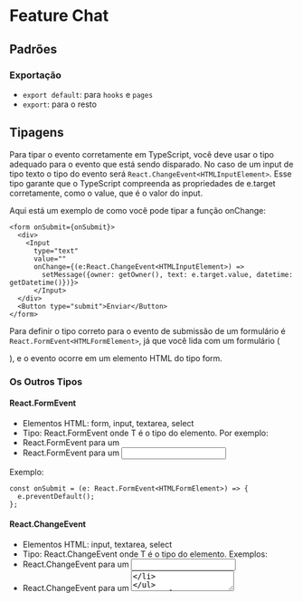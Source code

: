 # Feature Chat

## Padrões

### Exportação

- `export default`: para `hooks` e `pages`
- `export`: para o resto  

## Tipagens

Para tipar o evento corretamente em TypeScript, você deve usar o tipo adequado para o evento que está sendo disparado. No caso de um input de tipo texto o tipo do evento será 
`React.ChangeEvent<HTMLInputElement>`.  Esse tipo garante que o TypeScript compreenda as propriedades de e.target corretamente, como o value, que é o valor do input.

Aqui está um exemplo de como você pode tipar a função onChange:

```tsx
<form onSubmit={onSubmit}>
  <div>
    <Input 
      type="text"  
      value="" 
      onChange={(e:React.ChangeEvent<HTMLInputElement>) => 
        setMessage({owner: getOwner(), text: e.target.value, datetime: getDatetime()})}>
      </Input>
  </div>
  <Button type="submit">Enviar</Button> 
</form>
```


Para definir  o tipo correto para o evento de submissão de um formulário é 
`React.FormEvent<HTMLFormElement>`, já que você lida com um formulário (<form>), e o evento ocorre em um elemento HTML do tipo form.

### Os Outros Tipos

#### React.FormEvent

- Elementos HTML: form, input, textarea, select
- Tipo: React.FormEvent<T> onde T é o tipo do elemento. Por exemplo:
- React.FormEvent<HTMLFormElement> para um <form>
- React.FormEvent<HTMLInputElement> para um <input>

Exemplo:

```tsx
const onSubmit = (e: React.FormEvent<HTMLFormElement>) => {
  e.preventDefault();
};
```

#### React.ChangeEvent

- Elementos HTML: input, textarea, select
- Tipo: React.ChangeEvent<T> onde T é o tipo do elemento. Exemplos:
- React.ChangeEvent<HTMLInputElement> para um <input>
- React.ChangeEvent<HTMLTextAreaElement> para um <textarea>

Exemplo:

```tsx
const handleChange = (e: React.ChangeEvent<HTMLInputElement>) => {
  const value = e.target.value;
};
``` 
#### React.MouseEvent

- Elementos HTML: Qualquer elemento que possa ser clicado, como button, div, a, etc.
- Tipo: React.MouseEvent<T> onde T é o tipo do elemento. Exemplos:
- React.MouseEvent<HTMLButtonElement> para um <button>
- React.MouseEvent<HTMLDivElement> para um <div>

Exemplo:

```tsx
const handleClick = (e: React.MouseEvent<HTMLButtonElement>) => {
  console.log('Button clicked');
};
```

#### React.KeyboardEvent

- Elementos HTML: Qualquer elemento que possa receber entrada de teclado, como input, textarea, div (com contentEditable), etc.
- Tipo: React.KeyboardEvent<T> onde T é o tipo do elemento. Exemplos:
- React.KeyboardEvent<HTMLInputElement> para um <input>
- React.KeyboardEvent<HTMLTextAreaElement> para um <textarea>

Exemplo:

```tsx
const onKeyDown = (e: React.KeyboardEvent<HTMLInputElement>) => {
  if (e.key === 'Enter') {
    console.log('Enter pressed');
  }
};
const onKeyUp = (e: React.KeyboardEvent<HTMLInputElement>) => {
  if (e.key === 'Enter') {
    console.log('Enter released');
  }
};
```

#### React.FocusEvent

- Elementos HTML: Elementos de formulário como input, textarea, select, button, etc.
- Tipo: React.FocusEvent<T> onde T é o tipo do elemento. Exemplos:
- React.FocusEvent<HTMLInputElement> para um <input>
- Uso: Para capturar eventos de foco (quando um elemento recebe ou perde o foco).

Exemplo:

```tsx
const onFocus = (e: React.FocusEvent<HTMLInputElement>) => {
  console.log('Campo focado');
};

const onBlur = (e: React.FocusEvent<HTMLInputElement>) => {
  console.log('Campo perdeu o foco');
};
```

#### Eventos de Carregamento: React.SyntheticEvent<T>

- Elemento HTML: img, iframe, audio, video
- Uso: Para capturar eventos como carregamento de imagens ou elementos de mídia.

Exemplo:

```tsx
const onLoad = (e: React.SyntheticEvent<HTMLImageElement>) => {
  console.log('Imagem carregada');
};
```
#### Eventos de Alteração de Entrada (Input): React.FormEvent<T>

- Elemento HTML: input, textarea, select
- Uso: Para capturar entradas de texto ou seleção de valores.

Exemplo:

```tsx
const onInput = (e: React.FormEvent<HTMLInputElement>) => {
  console.log('Valor do input alterado');
};
```

#### Eventos de Toque (Touch): React.TouchEvent<T>

- Elemento HTML: div, button, input (geralmente para dispositivos móveis)
- Uso: Para capturar eventos de toque, como no caso de dispositivos móveis.

Exemplo:

```tsx
const onTouchStart = (e: React.TouchEvent<HTMLDivElement>) => {
  console.log('Toque iniciado');
};
``` 

## Estado

### Verificação de valor antes de definir um state

Uma coisa  que é importante salientar é que quando você define uma `interface` para seu state
é necessário que você faça uma checkagem se o valor que será definido não seja undefined ou null, por exemplo:

```tsx
const [ messages, setMessages ] = useState<IMessage[]>([]);
``` 

Aqui eu espero um `array` de IMessage, então quando eu defino em `src/features/chat/molecules/ChatInputMessage.tsx` esse código:

```tsx
const [message, setMessage] = useState<IMessage>();
const onSubmit = (e: React.FormEvent<HTMLFormElement>) => {
  e.preventDefault();
  if (message) {
    setMessages((prev) => [...prev, message]);
  }
};
```

É obrigatório que eu faça essa validação do valor de `message` antes de usá-lo, ou poderia definir um valor inicial assim:


```tsx
const [message, setMessage] = useState<IMessage>({
  owner: '',
  text: '',
  datetime: '',
});
```

Porque se eu não fizer uma dessas 2 soluções irei receber um erro assim:

```
Argument of type '(prev: IMessage[]) => (IMessage | undefined)[]' is not assignable to parameter of type 'SetStateAction<IMessage[]>'.
  Type '(prev: IMessage[]) => (IMessage | undefined)[]' is not assignable to type '(prevState: IMessage[]) => IMessage[]'.
    Type '(IMessage | undefined)[]' is not assignable to type 'IMessage[]'.
      Type 'IMessage | undefined' is not assignable to type 'IMessage'.
        Type 'undefined' is not assignable to type 'IMessage'.

28     setMessages((prev) => [...prev, message]);
```

Então lendo a última linha `Type 'undefined' is not assignable to type 'IMessage'.`
fica bem mais fácil de entender o real problema.

**#ficadica**

Também há outro cenário onde você define os campos de um objeto como obrigatórios, mas 
quer atualziar apenas um campo, por exemplo:

```tsx
export interface IMessage {
  owner: string;
  text: string;
  datetime: string;
  type: string; // sender | receiver
  className?: string;
}

const [message, setMessage] = useState<IMessage>();

setMessage((prev) => ({
  ...prev,
  text: "",
}))
```

Você vai se deparar com esse erro:

```
Argument of type '(prev: IMessage | undefined) => { text: string; owner?: string | undefined; datetime?: string | undefined; type?: string | undefined; className?: string | undefined; }' is not assignable to parameter of type 'SetStateAction<IMessage | undefined>'.
  Type '(prev: IMessage | undefined) => { text: string; owner?: string | undefined; datetime?: string | undefined; type?: string | undefined; className?: string | undefined; }' is not assignable to type '(prevState: IMessage | undefined) => IMessage | undefined'.
    Call signature return types '{ text: string; owner?: string | undefined; datetime?: string | undefined; type?: string | undefined; className?: string | undefined; }' and 'IMessage | undefined' are incompatible.
      The types of 'owner' are incompatible between these types.
        Type 'string | undefined' is not assignable to type 'string'.
          Type 'undefined' is not assignable to type 'string'.ts(2345)
```

Isso acontece porque você precisa garantir que os valores não são undefined,
basicamente sempre quue você ver esse erro de undefined é porque você precisa ou testar ele
antes ou definir seu valor, nesse caso eu defini um valor padão:

```tsx
setMessage((prev) => ({
  ...prev,
  text: "",
  owner: prev?.owner || "suissa",
  datetime: prev?.datetime || getDatetime(),
  type: prev?.type || "sender",
}))
```

## Estilização

### Centralização de elemento fixed ou absolute

Bom como sabemos quando um elemento é absolute ou fixed ele sai do fluxo normal da página
logo propriedades bem comuns de centralização como `mx-auto` **sozinho** não funcionam. Sabendo disso nós podemos usar a técnica do `left` com o `translate` que é assim:

```html
<div className="fixed bottom-3 left-1/2 -translate-x-1/2 w-[90%]">
```

Com isso você faz o seguinte:

- o `left` joga o começo do elemento lá para a metade da tela
  - fazendo com que ele ultrapasse a outra borda
- o `-translate` você move o elemento para a metade do seu próprio tamanho
  - fazendo com que ele fique alinhado

Eu falei anteriormente que o `mx-auto` não funciona **sozinho** para centralizar um elemento
`fixed`, correto? Então, para ele funionar corretamente nós precisamos usar também:

- `left-0`
- `right-0`



## Mensagens

### Comportamento/Rolagem

Qual foi meu maior desafio nessa parte?

Foi conseguir inverter a ordem da sequencia das mensagens, elas não podiam vir de cima
e nem aparecer lá em cima por primeiro, então precisava que a mensagem mais atual aparecesse
embaixo da página. E também fazer que a rolagem não seguisse para cima quando as mensagens
estivessem cresceendo para o topo.

Para conseguir esse comportamento eu fiz o seguinte:

#### Estrutura do Container Principal:

```jsx
<div className="w-full bg-white fixed top-0">
```

- fixed top-0: Fixa o chat no topo da tela


#### Container das Mensagens:

```jsx
<div 
  className="flex flex-col-reverse h-[calc(100vh-60px)] overflow-y-auto"
  ref={messagesContainerRef}>
```

- flex flex-col-reverse: Inverte a ordem das mensagens
- h-[calc(100vh-60px)]: Altura calculada considerando o espaço do input
- overflow-y-auto: Permite scroll vertical
- ref={messagesContainerRef}: Referência para controlar o scroll

#### Sistema de Scroll Automático:

```ts
useEffect(() => {
  if (messagesContainerRef.current) {
    const container = messagesContainerRef.current;
    container.scrollTop = container.scrollHeight;
  }
}, [messages]);
```

- Monitora mudanças no array de mensagens
- Força o scroll para o final quando novas mensagens chegam

#### Input Fixo:

```jsx
<div className="fixed bottom-3 left-1/2 -translate-x-1/2 w-[calc(100%-40px)]">
```

- fixed bottom-3: Mantém o input sempre na parte inferior
- -translate-x-1/2: Centraliza o input
- w-[calc(100%-40px)]: Largura calculada com margem

#### O que faz esse código funcionar bem:

- Uso correto do flex-col-reverse
- Referências bem posicionadas
- Scroll automático implementado corretamente
- Cálculos precisos de altura/largura
- Posicionamento fixo adequado


## Contatos


## Estado Global - Context
Optei por utilizar a Context API porque o estado precisa ser acessado por múltiplos componentes, como `ChatMessages` e `ChatContacts`. Além disso, quero manter o gerenciamento de estado separado da lógica de apresentação, garantindo maior coesão e facilitando a reutilização dos componentes.

Embora fosse possível gerenciar o estado diretamente no template, acredito que isso iria contra os princípios do Atomic Design. Como `ChatContacts` e `ChatMessages` já são organismos, o próximo nível deveria ser o template ou page. Criar um organismo que incorpora outros organismos adicionando lógica de estado poderia comprometer a estrutura hierárquica do design atômico. Por isso, a escolha pela Context API se alinha melhor com a arquitetura e os conceitos do projeto.

Além desse detalhe arquitetural eu também pensei de antemão na atualização de novas mensagens vindas pelo *Websocket* ou *long pooling*. Se eu configurasse o *WebSocket* diretamente no componente `ChatMessages`, ele ficaria acoplado à lógica de recebimento de mensagens. Com a Context API a lógica do *WebSocket* pode ser encapsulada dentro do provedor de contexto, outros componentes (ou futuras funcionalidades) que precisarem acessar mensagens também podem fazê-lo sem duplicar lógica.
